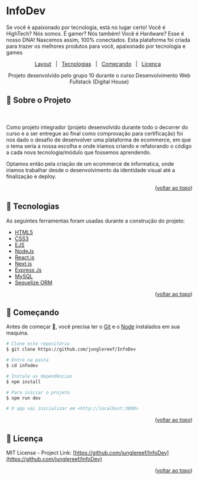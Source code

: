 # InfoDev
Se você é apaixonado por tecnologia, está no lugar certo! Você é HighTech? Nós somos. É gamer? Nós também! Você é Hardware? Esse é nosso DNA! Nascemos assim, 100% conectados. Esta plataforma foi criada para trazer os melhores produtos para você, apaixonado por tecnologia e games

<p align="center">
  <a href="https://www.figma.com/file/IkWuJViU7BSWwdWgzydQsG/InfoDev">Layout</a> &#xa0; | &#xa0;
  <a href="#rocket-tecnologias">Tecnologias</a> &#xa0; | &#xa0;
  <a href="#checkered_flag-começando">Começando</a> &#xa0;  | &#xa0;
  <a href="#memo-licença">Licença</a> &#xa0 
</p>

<p align="center">
    Projeto desenvolvido pelo grupo 10 durante o curso Desenvolvimento Web Fullstack  (Digital House)
    <br />    
  </p>

## :dart: Sobre o Projeto
<br>
<br>
Como projeto integrador (projeto desenvolvido durante todo o decorrer do curso e a ser entregue ao final como comprovação para certificação) foi nos dado o desafio de desenvolver uma plataforma de ecommerce, em que o tema seria a nossa escolha e onde iríamos criando e refatorando o código a cada nova tecnologia/módulo que fossemos aprendendo.

Optamos então pela criação de um ecommerce de informatica, onde iriamos trabalhar desde o desenvolvimento da identidade visual até a finalização e deploy.

<p align="right">(<a href="#top">voltar ao topo</a>)</p>

## :rocket: Tecnologias

As seguintes ferramentas foram usadas durante a construção do projeto:
&#xa0;

- [HTML5]()
- [CSS3]()
- [EJS]()
- [NodeJs](https://nodejs.org/en/)
- [React.js](https://reactjs.org/)
- [Next.js](https://nextjs.org/)
- [Express Js](https://expressjs.com/)
- [MySQL](https://www.mysql.com)
- [Sequelize ORM](https://sequelize.org)

<p align="right">(<a href="#top">voltar ao topo</a>)</p>

## :checkered_flag: Começando

Antes de começar :checkered_flag:, você precisa ter o [Git](https://git-scm.com) e o [Node](https://nodejs.org/en/) instalados em sua maquina.

```bash
# Clone este repositório
$ git clone https://github.com/junglereef/InfoDev

# Entre na pasta
$ cd infodev

# Instale as dependências
$ npm install

# Para iniciar o projeto
$ npm run dev

# O app vai inicializar em <http://localhost:3000>
```

<p align="right">(<a href="#top">voltar ao topo</a>)</p>

<!-- LICENSE -->

## :memo: Licença

MIT License - Project Link: [https://github.com/junglereef/InfoDev](https://github.com/junglereef/InfoDev)

<p align="right">(<a href="#top">voltar ao topo</a>)</p>
